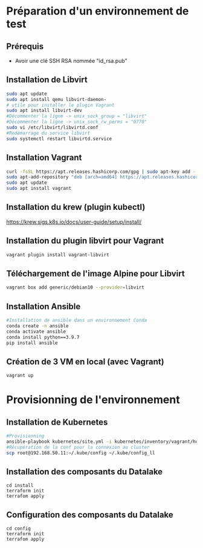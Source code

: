 # Préparation d'un environnement de test

## Prérequis
 - Avoir une clé SSH RSA nommée "id_rsa.pub"

## Installation de Libvirt

```bash
sudo apt update
sudo apt install qemu libvirt-daemon-
# utile pour installer le plugin Vagrant
sudo apt install libvirt-dev
#Décommenter la ligne -> unix_sock_group = "libvirt"
#Décommenter la ligne -> unix_sock_rw_perms = "0770"
sudo vi /etc/libvirt/libvirtd.conf
#Redémarrage du service libvirt
sudo systemctl restart libvirtd.service
```

## Installation Vagrant

```bash
curl -fsSL https://apt.releases.hashicorp.com/gpg | sudo apt-key add -
sudo apt-add-repository "deb [arch=amd64] https://apt.releases.hashicorp.com $(lsb_release -cs) main"
sudo apt update
sudo apt install vagrant
```

## Installation du krew (plugin kubectl)

https://krew.sigs.k8s.io/docs/user-guide/setup/install/

## Installation du plugin libvirt pour Vagrant

```bash
vagrant plugin install vagrant-libvirt
```

## Téléchargement de l'image Alpine pour Libvirt

```bash
vagrant box add generic/debian10 --provider=libvirt
```

## Installation Ansible

```bash
#Installation de ansible dans un environnement Conda
conda create -n ansible
conda activate ansible
conda install python==3.9.7
pip install ansible
```

## Création de 3 VM en local (avec Vagrant)

```bash
vagrant up
```

# Provisionning de l'environnement

## Installation de Kubernetes

```bash
#Provisionning
ansible-playbook kubernetes/site.yml -i kubernetes/inventory/vagrant/hosts.ini
#Récupération de la conf pour la connexion au cluster
scp root@192.168.50.11:~/.kube/config ~/.kube/config_ll
```

## Installation des composants du Datalake

```
cd install
terraform init
terrafom apply
```

## Configuration des composants du Datalake

```
cd config
terraform init
terrafom apply
```